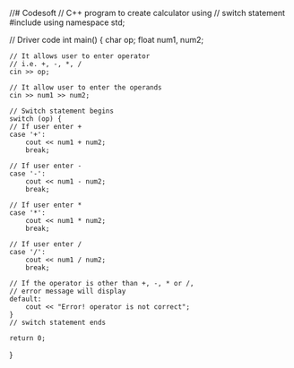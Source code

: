 //# Codesoft
// C++ program to create calculator using
// switch statement
#include <iostream>
using namespace std;

// Driver code
int main()
{
	char op;
	float num1, num2;

	// It allows user to enter operator
	// i.e. +, -, *, /
	cin >> op;

	// It allow user to enter the operands
	cin >> num1 >> num2;

	// Switch statement begins
	switch (op) {
	// If user enter +
	case '+':
		cout << num1 + num2;
		break;

	// If user enter -
	case '-':
		cout << num1 - num2;
		break;

	// If user enter *
	case '*':
		cout << num1 * num2;
		break;

	// If user enter /
	case '/':
		cout << num1 / num2;
		break;

	// If the operator is other than +, -, * or /,
	// error message will display
	default:
		cout << "Error! operator is not correct";
	}
	// switch statement ends

	return 0;
}
